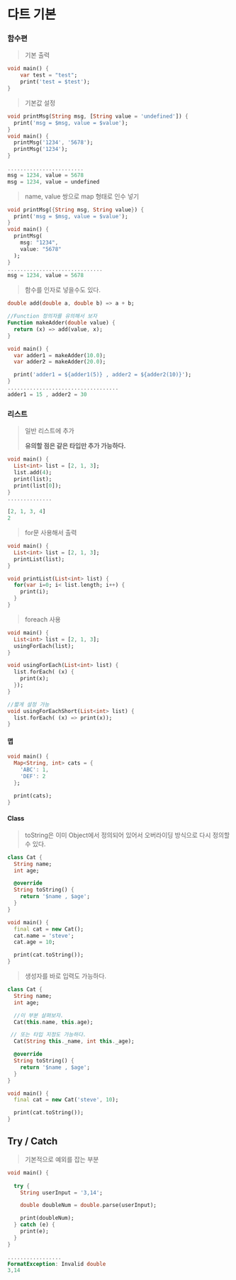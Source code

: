 # 다트 기본

### 함수편

> 기본 출력

```dart
void main() {
    var test = "test";
    print('test = $test');
}
```

> 기본값 설정

```dart
void printMsg(String msg, [String value = 'undefined']) {
  print('msg = $msg, value = $value');
}
void main() {
  printMsg('1234', '5678');
  printMsg('1234');
}

........................
msg = 1234, value = 5678
msg = 1234, value = undefined
```

> name, value 쌍으로 map 형태로 인수 넣기

```dart
void printMsg({String msg, String value}) {
  print('msg = $msg, value = $value');
}
void main() {
  printMsg(
    msg: "1234",
    value: "5678"
  );
}
..............................
msg = 1234, value = 5678
```

> 함수를 인자로 넣을수도 있다.

```dart
double add(double a, double b) => a + b;

//Function 정의자를 유의해서 보자
Function makeAdder(double value) {
  return (x) => add(value, x);
}

void main() {
  var adder1 = makeAdder(10.0);
  var adder2 = makeAdder(20.0);

  print('adder1 = ${adder1(5)} , adder2 = ${adder2(10)}');
}
...................................
adder1 = 15 , adder2 = 30
```

### 리스트

> 일반 리스트에 추가
>
> **유의할 점은 같은 타입만 추가 가능하다.**

```dart
void main() {
  List<int> list = [2, 1, 3];
  list.add(4);
  print(list);
  print(list[0]);
}
..............

[2, 1, 3, 4]
2
```

> for문 사용해서 출력

```dart
void main() {
  List<int> list = [2, 1, 3];
  printList(list);
}

void printList(List<int> list) {
  for(var i=0; i< list.length; i++) {
    print(i);
  }
}
```

> foreach 사용

```dart
void main() {
  List<int> list = [2, 1, 3];
  usingForEach(list);
}

void usingForEach(List<int> list) {
  list.forEach( (x) {
    print(x);
  });
}

//짧게 설정 가능
void usingForEachShort(List<int> list) {
  list.forEach( (x) => print(x));
}
```

#### 맵

```dart
void main() {
  Map<String, int> cats = {
    'ABC': 1,
    'DEF': 2
  };

  print(cats);
}
```

#### Class

> toString은 이미 Object에서 정의되어 있어서 오버라이딩 방식으로 다시 정의할 수 있다.

```dart
class Cat {
  String name;
  int age;

  @override
  String toString() {
    return '$name , $age';
  }
}

void main() {
  final cat = new Cat();
  cat.name = 'steve';
  cat.age = 10;

  print(cat.toString());
}
```

> 생성자를 바로 입력도 가능하다.

```dart
class Cat {
  String name;
  int age;

  //이 부분 살펴보자. 
  Cat(this.name, this.age);   

 // 또는 타입 지정도 가능하다. 
  Cat(String this._name, int this._age); 

  @override
  String toString() {
    return '$name , $age';
  }
}

void main() {
  final cat = new Cat('steve', 10);  

  print(cat.toString());
}
```

## Try / Catch

> 기본적으로 예외를 잡는 부분

```dart
void main() {
  
  try {
    String userInput = '3,14';

    double doubleNum = double.parse(userInput);

    print(doubleNum);  
  } catch (e) {
    print(e);
  }  
}

.................
FormatException: Invalid double
3,14
```



